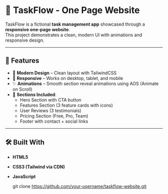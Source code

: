 # 🌟 TaskFlow - One Page Website  

TaskFlow is a fictional **task management app** showcased through a **responsive one-page website**.  
This project demonstrates a clean, modern UI with animations and responsive design.  

---

## 📌 Features  

- 🎨 **Modern Design** – Clean layout with TailwindCSS  
- 📱 **Responsive** – Works on desktop, tablet, and mobile  
- ✨ **Animations** – Smooth section reveal animations using AOS (Animate on Scroll)  
- 🔖 **Sections Included**:  
  - Hero Section with CTA button  
  - Features Section (3 feature cards with icons)  
  - User Reviews (3 testimonials)  
  - Pricing Section (Free, Pro, Team)  
  - Footer with contact + social links  

---

## 🛠️ Built With  

- **HTML5**  
- **CSS3 (Tailwind via CDN)**  
- **JavaScript**  
 


   git clone https://github.com/your-username/taskflow-website.git
